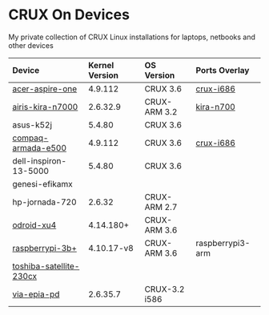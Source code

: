 # CRUX On Devices

My private collection of CRUX Linux installations for laptops, netbooks and other devices

| Device | Kernel Version | OS Version | Ports Overlay |
| :----- | :------------- | :--------- | :------------ |
| [acer-aspire-one](acer-aspire-one) | 4.9.112 | CRUX 3.6 | [crux-i686](https://github.com/sepen/crux-i686) |  
| [airis-kira-n7000](airis-kira-n7000) | 2.6.32.9 | CRUX-ARM 3.2 | [kira-n700](https://github.com/sepen/crux-ports-arm-kira-n7000) |
| asus-k52j | 5.4.80 | CRUX 3.6 | |
| [compaq-armada-e500](compaq-armada-e500) | 4.9.112 | CRUX 3.6 | [crux-i686](https://github.com/sepen/crux-i686) |
| dell-inspiron-13-5000 | 5.4.80 | CRUX 3.6 | |
| genesi-efikamx | | | |
| hp-jornada-720 | 2.6.32 | CRUX-ARM 2.7 | |
| [odroid-xu4](odroid-xu4) | 4.14.180+ | CRUX-ARM 3.6 | |
| [raspberrypi-3b+](raspberrypi-3b+) | 4.10.17-v8 | CRUX-ARM 3.6 | raspberrypi3-arm |
| [toshiba-satellite-230cx](toshiba-satellite-230cx) | | | |
| [via-epia-pd](via-epia-pd) | 2.6.35.7 | CRUX-3.2 i586 | |
